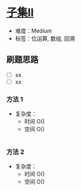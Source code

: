 # [子集II](https://leetcode-cn.com/problems/subsets-ii/)

- 难度：Medium
- 标签：位运算, 数组, 回溯

## 刷题思路

- [ ] xx
- [ ] xx

### 方法 1

- 复杂度：
    - 时间 O()
    - 空间 O()

``` js

```

### 方法 2

- 复杂度：
    - 时间 O()
    - 空间 O()

``` js

```

